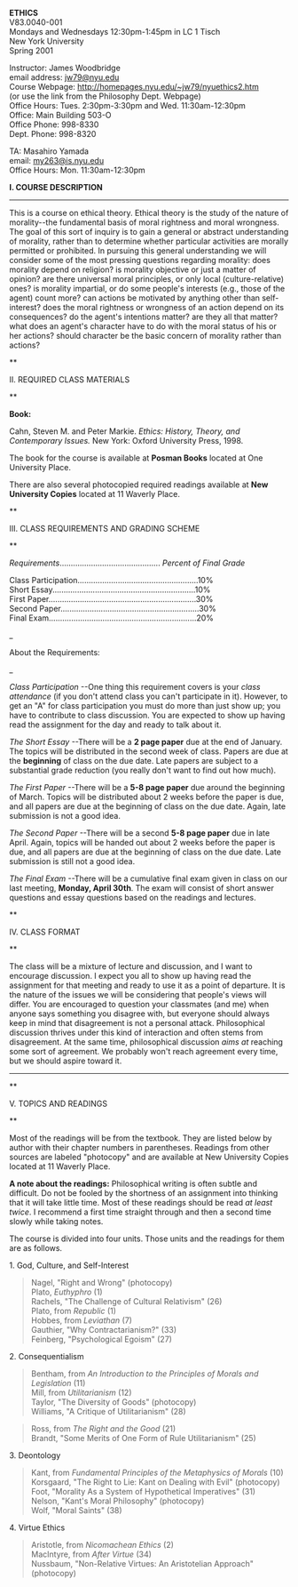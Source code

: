 **ETHICS**  
V83.0040-001  
Mondays and Wednesdays 12:30pm-1:45pm in LC 1 Tisch  
New York University  
Spring 2001

  
  
Instructor: James Woodbridge  
email address: jw79@nyu.edu  
Course Webpage: http://homepages.nyu.edu/~jw79/nyuethics2.htm  
(or use the link from the Philosophy Dept. Webpage)  
Office Hours: Tues. 2:30pm-3:30pm and Wed. 11:30am-12:30pm  
Office: Main Building 503-O  
Office Phone: 998-8330  
Dept. Phone: 998-8320

TA: Masahiro Yamada  
email: my263@is.nyu.edu  
Office Hours: Mon. 11:30am-12:30pm

  
**I. COURSE DESCRIPTION**

****

This is a course on ethical theory. Ethical theory is the study of the nature
of morality--the fundamental basis of moral rightness and moral wrongness. The
goal of this sort of inquiry is to gain a general or abstract understanding of
morality, rather than to determine whether particular activities are morally
permitted or prohibited. In pursuing this general understanding we will
consider some of the most pressing questions regarding morality: does morality
depend on religion? is morality objective or just a matter of opinion? are
there universal moral principles, or only local (culture-relative) ones? is
morality impartial, or do some people's interests (e.g., those of the agent)
count more? can actions be motivated by anything other than self-interest?
does the moral rightness or wrongness of an action depend on its consequences?
do the agent's intentions matter? are they all that matter? what does an
agent's character have to do with the moral status of his or her actions?
should character be the basic concern of morality rather than actions?

  
**

II. REQUIRED CLASS MATERIALS

**

**Book:**  

Cahn, Steven M. and Peter Markie. _Ethics: History, Theory, and Contemporary
Issues._ New York: Oxford University Press, 1998.  
  
The book for the course is available at **Posman Books** located at One
University Place.

There are also several photocopied required readings available at **New
University Copies** located at 11 Waverly Place.

**

III. CLASS REQUIREMENTS AND GRADING SCHEME

**

_Requirements_............................................. _Percent of Final
Grade_  
  
Class Participation......................................................10%  
Short Essay................................................................10%  
First
Paper..................................................................30%  
Second Paper..............................................................30%  
Final
Exam..................................................................20%  
  
_

About the Requirements:

_

_Class Participation_ \--One thing this requirement covers is your _class
attendance_ (if you don't attend class you can't participate in it). However,
to get an "A" for class participation you must do more than just show up; you
have to contribute to class discussion. You are expected to show up having
read the assignment for the day and ready to talk about it.

_The Short Essay_ \--There will be a **2 page paper** due at the end of
January. The topics will be distributed in the second week of class. Papers
are due at the **beginning** of class on the due date. Late papers are subject
to a substantial grade reduction (you really don't want to find out how much).

_The First Paper_ \--There will be a **5-8 page paper** due around the
beginning of March. Topics will be distributed about 2 weeks before the paper
is due, and all papers are due at the beginning of class on the due date.
Again, late submission is not a good idea.

_The Second Paper_ \--There will be a second **5-8 page paper** due in late
April. Again, topics will be handed out about 2 weeks before the paper is due,
and all papers are due at the beginning of class on the due date. Late
submission is still not a good idea.

_The Final Exam_ \--There will be a cumulative final exam given in class on
our last meeting, **Monday, April 30th**. The exam will consist of short
answer questions and essay questions based on the readings and lectures.

  
**

IV. CLASS FORMAT

**

The class will be a mixture of lecture and discussion, and I want to encourage
discussion. I expect you all to show up having read the assignment for that
meeting and ready to use it as a point of departure. It is the nature of the
issues we will be considering that people's views will differ. You are
encouraged to question your classmates (and me) when anyone says something you
disagree with, but everyone should always keep in mind that disagreement is
not a personal attack. Philosophical discussion thrives under this kind of
interaction and often stems from disagreement. At the same time, philosophical
discussion _aims at_ reaching some sort of agreement. We probably won't reach
agreement every time, but we should aspire toward it.

  
****

**



V. TOPICS AND READINGS

**

Most of the readings will be from the textbook. They are listed below by
author with their chapter numbers in parentheses. Readings from other sources
are labeled "photocopy" and are available at New University Copies located at
11 Waverly Place.

**A note about the readings:** Philosophical writing is often subtle and
difficult. Do not be fooled by the shortness of an assignment into thinking
that it will take little time. Most of these readings should be read _at least
twice_. I recommend a first time straight through and then a second time
slowly while taking notes.

The course is divided into four units. Those units and the readings for them
are as follows.

1\. God, Culture, and Self-Interest  

> Nagel, "Right and Wrong" (photocopy)  
>  Plato, _Euthyphro_ (1)  
>  Rachels,  "The Challenge of Cultural Relativism" (26)  
>  Plato, from _Republic_ (1)  
>  Hobbes, from _Leviathan_ (7)  
>  Gauthier,  "Why Contractarianism?" (33)  
>  Feinberg, "Psychological Egoism" (27)

2\. Consequentialism  

> Bentham, from _An Introduction to the Principles of Morals and Legislation_
(11)  
>  Mill, from _Utilitarianism_ (12)  
>  Taylor, "The Diversity of Goods" (photocopy)  
>  Williams, "A Critique of Utilitarianism" (28)

>

> Ross, from _The Right and the Good_ (21)  
>  Brandt,  "Some Merits of One Form of Rule Utilitarianism" (25)

3\. Deontology  

> Kant, from _Fundamental Principles of the Metaphysics of Morals_ (10)  
>  Korsgaard,  "The Right to Lie: Kant on Dealing with Evil" (photocopy)  
>  Foot, "Morality As a System of Hypothetical Imperatives" (31)  
>  Nelson, "Kant's Moral Philosophy" (photocopy)  
>  Wolf, "Moral Saints" (38)

4\. Virtue Ethics  

> Aristotle, from _Nicomachean Ethics_ (2)  
>  MacIntyre, from _After Virtue_ (34)  
>  Nussbaum,  "Non-Relative Virtues: An Aristotelian Approach" (photocopy)

